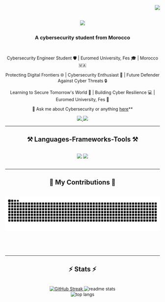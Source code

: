 <img align="right" src="https://visitor-badge.laobi.icu/badge?page_id=elamraniyassine02.elamraniyassine02" />

<h1 align="center">
    <img src="https://readme-typing-svg.herokuapp.com/?font=Righteous&size=35&center=true&vCenter=true&width=500&height=70&duration=4000&lines=Hi+There!+👋;+I'm+EL+AMRANI+Yassine!;" />
</h1>

<h3 align="center">A cybersecurity student from Morocco</h3>

<br/>

<div align="center">
 
Cybersecurity Engineer Student 🛡️ | Euromed University, Fes 🎓 | Morocco 🇲🇦

Protecting Digital Frontiers 🌐 | Cybersecurity Enthusiast 🤖 | Future Defender Against Cyber Threats 🔒

Learning to Secure Tomorrow's World 🌟 | Building Cyber Resilience 💻 | Euromed University, Fes 🏫

💬 Ask me about Cybersecurity or anything [here](https://github.com/elamraniyassine02)**

 </div>
 
<div align="center"> 
  <a href="mailto:yassine.elamrani@eidia.ueuromed.org">
    <img src="https://img.shields.io/badge/Gmail-333333?style=for-the-badge&logo=gmail&logoColor=red" />
  </a>
  <a href="https://linkedin.com/in/" target="_blank">
    <img src="https://img.shields.io/badge/LinkedIn-0077B5?style=for-the-badge&logo=linkedin&logoColor=white" target="_blank" />
  </a>
 
</div>

 <hr/>
 
<h2 align="center">⚒️ Languages-Frameworks-Tools ⚒️</h2>
<br/>
<div align="center">
    <img src="https://skillicons.dev/icons?i=bootstrap,html,css,vscode,github" />
    <img src="https://skillicons.dev/icons?i=python,javascript,c,cpp,pycharm,linux,eclipse,windows,java,mysql,php," /><br>
</div>

<br/>
<hr/>

<div align="center">
  <h2>🐍 My Contributions 🐍</h2>
  <br>
  <img alt="snake eating my contributions" src="https://raw.githubusercontent.com/elamraniyassine02/elamraniyassine02/output/github-contribution-grid-snake.svg" />
  
  <br/><br/><br/>
</div>

<hr/>

<h2 align="center">⚡ Stats ⚡</h2>
<br>
<div align=center>
  <a href="https://git.io/streak-stats">
    <img src="https://streak-stats.demolab.com?user=elamraniyassine02&theme=dark&hide_border=true&exclude_days=Sun%2CMon%2CTue%2CWed%2CThu%2CFri%2CSat" alt="GitHub Streak" />
  </a>
  <img width=390 src="https://github-readme-stats-elamraniyassine02.vercel.app/api?username=elamraniyassine02&count_private=true&show_icons=true&theme=react&rank_icon=github&border_radius=10" alt="readme stats" />
  <br/>
  <img width=325 align="center" src="https://github-readme-stats-elamraniyassine02.vercel.app/api/top-langs/?username=elamraniyassine02&hide=HTML&langs_count=8&layout=compact&theme=react&border_radius=10&size_weight=0.5&count_weight=0.5&exclude_repo=github-readme-stats" alt="top langs" />
</div>

